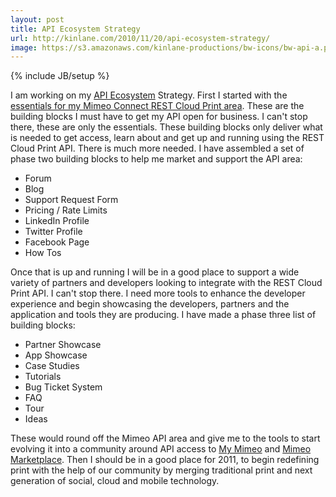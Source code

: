 ```yaml
---
layout: post
title: API Ecosystem Strategy
url: http://kinlane.com/2010/11/20/api-ecosystem-strategy/
image: https://s3.amazonaws.com/kinlane-productions/bw-icons/bw-api-a.png
---
```

{% include JB/setup %}
<p>
     I am working on my <a href="http://www.apievangelist.com/ecosystem.php" target="_blank">API Ecosystem</a> Strategy. First I started with the <a href="http://www.kinlane.com/2010/11/essentials-for-my-rest-print-api-area/" target="_blank">essentials for my Mimeo Connect REST Cloud Print area</a>. These are the building blocks I must have to get my API open for business. I can't stop there, these are only the essentials. These building blocks only deliver what is needed to get access, learn about and get up and running using the REST Cloud Print API. There is much more needed. I have assembled a set of phase two building blocks to help me market and support the API area:
</p>
<ul class="mainlist">
     <li>Forum
     </li>
     <li>Blog
     </li>
     <li>Support Request Form
     </li>
     <li>Pricing / Rate Limits
     </li>
     <li>LinkedIn Profile
     </li>
     <li>Twitter Profile
     </li>
     <li>Facebook Page
     </li>
     <li>How Tos
     </li>
</ul>
<p>
     Once that is up and running I will be in a good place to support a wide variety of partners and developers looking to integrate with the REST Cloud Print API. I can't stop there. I need more tools to enhance the developer experience and begin showcasing the developers, partners and the application and tools they are producing. I have made a phase three list of building blocks:
</p>
<ul class="mainlist">
     <li>Partner Showcase
     </li>
     <li>App Showcase
     </li>
     <li>Case Studies
     </li>
     <li>Tutorials
     </li>
     <li>Bug Ticket System
     </li>
     <li>FAQ
     </li>
     <li>Tour
     </li>
     <li>Ideas
     </li>
</ul>
<p>
     These would round off the Mimeo API area and give me to the tools to start evolving it into a community around API access to <a href="http://my.mimeo.com" target="_blank">My Mimeo</a> and <a href="http://www.mimeo.com/solutions/mimeo-marketplace.php" target="_blank">Mimeo Marketplace</a>. Then I should be in a good place for 2011, to begin redefining print with the help of our community by merging traditional print and next generation of social, cloud and mobile technology.
</p>